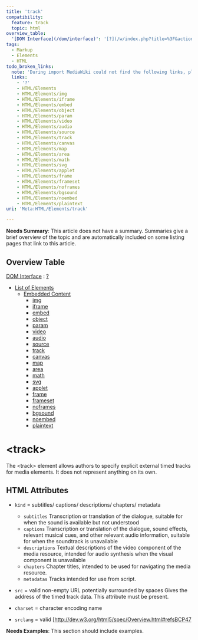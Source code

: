 ```yaml
---
title: 'track'
compatibility:
  feature: track
  topic: html
overview_table:
  '[DOM Interface](/dom/interface)': '[?](/w/index.php?title=%3F&action=edit&redlink=1)'
tags:
  - Markup
  - Elements
  - HTML
todo_broken_links:
  note: 'During import MediaWiki could not find the following links, please fix and adjust this list.'
  links:
    - '?'
    - HTML/Elements
    - HTML/Elements/img
    - HTML/Elements/iframe
    - HTML/Elements/embed
    - HTML/Elements/object
    - HTML/Elements/param
    - HTML/Elements/video
    - HTML/Elements/audio
    - HTML/Elements/source
    - HTML/Elements/track
    - HTML/Elements/canvas
    - HTML/Elements/map
    - HTML/Elements/area
    - HTML/Elements/math
    - HTML/Elements/svg
    - HTML/Elements/applet
    - HTML/Elements/frame
    - HTML/Elements/frameset
    - HTML/Elements/noframes
    - HTML/Elements/bgsound
    - HTML/Elements/noembed
    - HTML/Elements/plaintext
uri: 'Meta:HTML/Elements/track'

---
```

**Needs Summary**: This article does not have a summary. Summaries give a brief overview of the topic and are automatically included on some listing pages that link to this article.

## Overview Table

[DOM Interface](/dom/interface)
:   [?](/w/index.php?title=%3F&action=edit&redlink=1)

-   [List of Elements](/w/index.php?title=HTML/Elements&action=edit&redlink=1)
    -   [Embedded Content](/w/index.php?title=HTML/Elements&action=edit&redlink=1)
        -   [img](/w/index.php?title=HTML/Elements/img&action=edit&redlink=1)
        -   [iframe](/w/index.php?title=HTML/Elements/iframe&action=edit&redlink=1)
        -   [embed](/w/index.php?title=HTML/Elements/embed&action=edit&redlink=1)
        -   [object](/w/index.php?title=HTML/Elements/object&action=edit&redlink=1)
        -   [param](/w/index.php?title=HTML/Elements/param&action=edit&redlink=1)
        -   [video](/w/index.php?title=HTML/Elements/video&action=edit&redlink=1)
        -   [audio](/w/index.php?title=HTML/Elements/audio&action=edit&redlink=1)
        -   [source](/w/index.php?title=HTML/Elements/source&action=edit&redlink=1)
        -   [track](/w/index.php?title=HTML/Elements/track&action=edit&redlink=1)
        -   [canvas](/w/index.php?title=HTML/Elements/canvas&action=edit&redlink=1)
        -   [map](/w/index.php?title=HTML/Elements/map&action=edit&redlink=1)
        -   [area](/w/index.php?title=HTML/Elements/area&action=edit&redlink=1)
        -   [math](/w/index.php?title=HTML/Elements/math&action=edit&redlink=1)
        -   [svg](/w/index.php?title=HTML/Elements/svg&action=edit&redlink=1)
        -   [applet](/w/index.php?title=HTML/Elements/applet&action=edit&redlink=1)
        -   [frame](/w/index.php?title=HTML/Elements/frame&action=edit&redlink=1)
        -   [frameset](/w/index.php?title=HTML/Elements/frameset&action=edit&redlink=1)
        -   [noframes](/w/index.php?title=HTML/Elements/noframes&action=edit&redlink=1)
        -   [bgsound](/w/index.php?title=HTML/Elements/bgsound&action=edit&redlink=1)
        -   [noembed](/w/index.php?title=HTML/Elements/noembed&action=edit&redlink=1)
        -   [plaintext](/w/index.php?title=HTML/Elements/plaintext&action=edit&redlink=1)

# \<track\>

The \<track\> element allows authors to specify explicit external timed tracks for media elements. It does not represent anything on its own.

## HTML Attributes

-   `kind` = subtitles/ captions/ descriptions/ chapters/ metadata
    -   `subtitles`
        Transcription or translation of the dialogue, suitable for when the sound is available but not understood
    -   `captions`
        Transcription or translation of the dialogue, sound effects, relevant musical cues, and other relevant audio information, suitable for when the soundtrack is unavailable
    -   `descriptions`
        Textual descriptions of the video component of the media resource, intended for audio synthesis when the visual component is unavailable
    -   `chapters`
        Chapter titles, intended to be used for navigating the media resource.
    -   `metadatas`
        Tracks intended for use from script.

-   `src` = valid non-empty URL potentially surrounded by spaces
    Gives the address of the timed track data.
    This attribute must be present.

-   `charset` = character encoding name

-   `srclang` = valid [<http://dev.w3.org/html5/spec/Overview.html#refsBCP47>

**Needs Examples**: This section should include examples.

